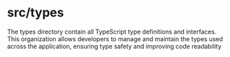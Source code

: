 # src/types

The types directory contain all TypeScript type definitions and interfaces. This organization allows developers to manage and maintain the types used across the application, ensuring type safety and improving code readability

